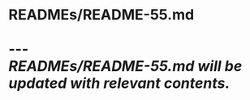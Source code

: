 # READMEs/README-55.md <br><br> --- <br> _READMEs/README-55.md will be updated with relevant contents._